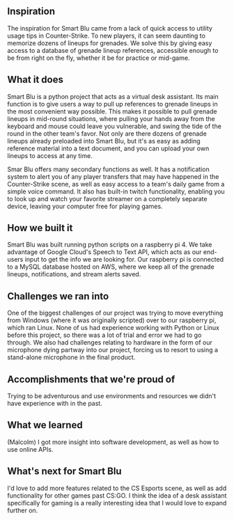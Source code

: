 ## Inspiration
The inspiration for Smart Blu came from a lack of quick access to utility usage tips in Counter-Strike. To new players, it can seem daunting to memorize dozens of lineups for grenades. We solve this by giving easy access to a database of grenade lineup references, accessible enough to be from right on the fly, whether it be for practice or mid-game.

## What it does
Smart Blu is a python project that acts as a virtual desk assistant. Its main function is to give users a way to pull up references to grenade lineups in the most convenient way possible. This makes it possible to pull grenade lineups in mid-round situations, where pulling your hands away from the keyboard and mouse could leave you vulnerable, and swing the tide of the round in the other team's favor. Not only are there dozens of grenade lineups already preloaded into Smart Blu, but it's as easy as adding reference material into a text document, and you can upload your own lineups to access at any time.

Smar Blu offers many secondary functions as well. It has a notification system to alert you of any player transfers that may have happened in the Counter-Strike scene, as well as easy access to a team's daily game from a simple voice command. It also has built-in twitch functionality, enabling you to look up and watch your favorite streamer on a completely separate device, leaving your computer free for playing games.

## How we built it
Smart Blu was built running python scripts on a raspberry pi 4. We take advantage of Google Cloud's Speech to Text API, which acts as our end-users input to get the info we are looking for. Our raspberry pi is connected to a MySQL database hosted on AWS, where we keep all of the grenade lineups, notifications, and stream alerts saved.

## Challenges we ran into
One of the biggest challenges of our project was trying to move everything from Windows (where it was originally scripted) over to our raspberry pi, which ran Linux. None of us had experience working with Python or Linux before this project, so there was a lot of trial and error we had to go through. We also had challenges relating to hardware in the form of our microphone dying partway into our project, forcing us to resort to using a stand-alone microphone in the final product.

## Accomplishments that we're proud of
Trying to be adventurous and use environments and resources we didn't have experience with in the past.

## What we learned
(Malcolm) I got more insight into software development, as well as how to use online APIs.

## What's next for Smart Blu
I'd love to add more features related to the CS Esports scene, as well as add functionality for other games past CS:GO. I think the idea of a desk assistant specifically for gaming is a really interesting idea that I would love to expand further on.
